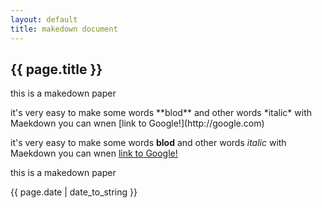 ```yaml
---
layout: default
title: makedown document
---
```


<h2>{{ page.title }}</h2>
<p>this is a makedown paper</p>
<p>it's very easy to make some words **blod** and other words *italic* with Maekdown you can wnen [link to Google!](http://google.com)</p>

it's very easy to make some words **blod** and other words *italic* with Maekdown you can wnen [link to Google!](http://google.com)
<p>this is a makedown paper</p>

<p>{{ page.date | date_to_string }}</p>
